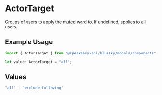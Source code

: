 # ActorTarget

Groups of users to apply the muted word to. If undefined, applies to all users.

## Example Usage

```typescript
import { ActorTarget } from "@speakeasy-api/bluesky/models/components";

let value: ActorTarget = "all";
```

## Values

```typescript
"all" | "exclude-following"
```